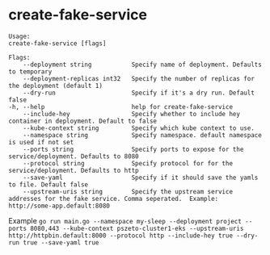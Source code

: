 # create-fake-service

    Usage:
    create-fake-service [flags]

    Flags:
        --deployment string           Specify name of deployment. Defaults to temporary
        --deployment-replicas int32   Specify the number of replicas for the deployment (default 1)
        --dry-run                     Specify if it's a dry run. Default false
    -h, --help                        help for create-fake-service
        --include-hey                 Specify whether to include hey container in deployment. Default to false
        --kube-context string         Specify which kube context to use.
        --namespace string            Specify namespace. default namespace is used if not set
        --ports string                Specify ports to expose for the service/deployment. Defaults to 8080
        --protocol string             Specify protocol for for the service/deployment. Defaults to http
        --save-yaml                   Specify if it should save the yamls to file. Default false
        --upstream-uris string        Specify the upstream service addresses for the fake service. Comma seperated.  Example: http://some-app.default:8080

Example
`go run main.go --namespace my-sleep --deployment project --ports 8080,443 --kube-context pszeto-cluster1-eks --upstream-uris http://httpbin.default:8000 --protocol http --include-hey true --dry-run true --save-yaml true`